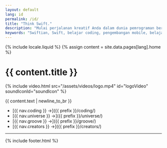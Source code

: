 ```yaml
---
layout: default
lang: id
permalink: /id/
title: "Think Swift."
description: "Mulai perjalanan kreatif Anda dalam dunia pemrograman bersama Swiftian — platform interaktif yang dirancang untuk belajar Swift secara efektif."
keywords: "Swiftian, Swift, belajar coding, pengembangan mobile, belajar Swift"
---
```


{% include locale.liquid %}
{% assign content = site.data.pages[lang].home %}

# {{ content.title }}

{% include video.html src="/assets/videos/logo.mp4" id="logoVideo" soundIconId="soundIcon" %}

{{ content.text | newline_to_br }}

- [{{ nav.coding }} →]({{ prefix }}/coding/)
- [{{ nav.universe }} →]({{ prefix }}/universe/)
- [{{ nav.groove }} →]({{ prefix }}/groove/)
- [{{ nav.creators }} →]({{ prefix }}/creators/)

---
{% include footer.html %}